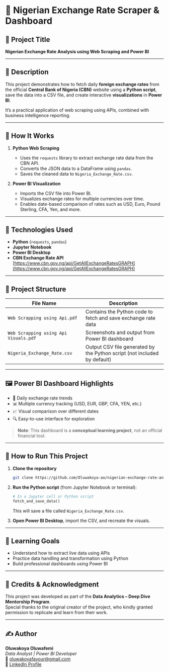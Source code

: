 # 📘 Nigerian Exchange Rate Scraper & Dashboard

## 📌 Project Title  
**Nigerian Exchange Rate Analysis using Web Scraping and Power BI**

---

## 📖 Description

This project demonstrates how to fetch daily **foreign exchange rates** from the official **Central Bank of Nigeria (CBN)** website using a **Python script**, save the data into a CSV file, and create interactive **visualizations** in **Power BI**.

It’s a practical application of web scraping using APIs, combined with business intelligence reporting.

---

## 🧪 How It Works

1. **Python Web Scraping**  
   - Uses the `requests` library to extract exchange rate data from the CBN API.  
   - Converts the JSON data to a DataFrame using `pandas`.  
   - Saves the cleaned data to `Nigeria_Exchange_Rate.csv`.

2. **Power BI Visualization**  
   - Imports the CSV file into Power BI.  
   - Visualizes exchange rates for multiple currencies over time.  
   - Enables date-based comparison of rates such as USD, Euro, Pound Sterling, CFA, Yen, and more.

---

## 🔧 Technologies Used

- **Python** (`requests`, `pandas`)  
- **Jupyter Notebook**  
- **Power BI Desktop**  
- **CBN Exchange Rate API**  
  [https://www.cbn.gov.ng/api/GetAllExchangeRatesGRAPH](https://www.cbn.gov.ng/api/GetAllExchangeRatesGRAPH)

---

## 📂 Project Structure

| File Name                          | Description                                                        |
|-----------------------------------|--------------------------------------------------------------------|
| `Web Scrapping using Api.pdf`     | Contains the Python code to fetch and save exchange rate data     |
| `Web Scrapping using Api Visuals.pdf` | Screenshots and output from Power BI dashboard                     |
| `Nigeria_Exchange_Rate.csv`       | Output CSV file generated by the Python script (not included by default) |

---

## 🖼️ Power BI Dashboard Highlights

- 📆 Daily exchange rate trends  
- 📊 Multiple currency tracking (USD, EUR, GBP, CFA, YEN, etc.)  
- 📈 Visual comparison over different dates  
- 🔍 Easy-to-use interface for exploration  

> **Note**: This dashboard is a **conceptual learning project**, not an official financial tool.

---

## 🚀 How to Run This Project

1. **Clone the repository**

   ```bash
   git clone https://github.com/Oluwakoya-ao/nigerian-exchange-rate-analysis.git
   ```

2. **Run the Python script** (from Jupyter Notebook or terminal):

   ```python
   # In a Jupyter cell or Python script
   fetch_and_save_data()
   ```

   This will save a file called `Nigeria_Exchange_Rate.csv`.

3. **Open Power BI Desktop**, import the CSV, and recreate the visuals.

---

## 🧠 Learning Goals

- Understand how to extract live data using APIs  
- Practice data handling and transformation using Python  
- Build professional dashboards using Power BI

---

## 🙏 Credits & Acknowledgment

This project was developed as part of the **Data Analytics – Deep Dive Mentorship Program**.  
Special thanks to the original creator of the project, who kindly granted permission to replicate and learn from their work.

---

## ✍️ Author

**Oluwakoya Oluwafemi**  
_Data Analyst | Power BI Developer_  
📧 [oluwakoyafavour@gmail.com](mailto:oluwakoyafavour@gmail.com)  
🔗 [LinkedIn Profile](https://www.linkedin.com/in/oluwakoya)
